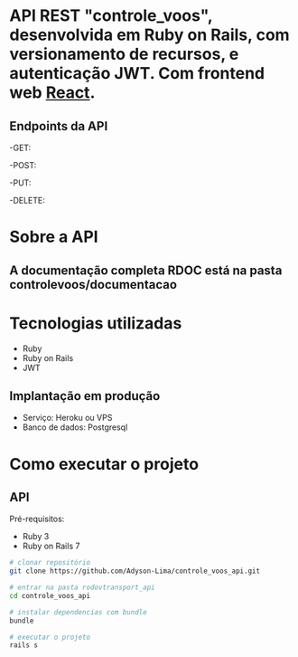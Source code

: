 # API REST "controle_voos", desenvolvida em Ruby on Rails, com versionamento de recursos, e autenticação JWT. Com frontend web <a href="https://github.com/Adyson-Lima/controle_voos_web">React</a>. 

## Endpoints da API 
-GET:

-POST:

-PUT:

-DELETE:

# Sobre a API
## A documentação completa RDOC está na pasta controlevoos/documentacao

# Tecnologias utilizadas

- Ruby
- Ruby on Rails
- JWT

## Implantação em produção
- Serviço: Heroku ou VPS
- Banco de dados: Postgresql

# Como executar o projeto

## API
Pré-requisitos:
 
- Ruby 3
- Ruby on Rails 7

```bash
# clonar repositório
git clone https://github.com/Adyson-Lima/controle_voos_api.git

# entrar na pasta rodovtransport_api
cd controle_voos_api

# instalar dependencias com bundle
bundle

# executar o projeto
rails s
```

